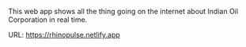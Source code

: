 This web app shows all the thing going on the internet about Indian Oil Corporation in real time.

URL: https://rhinopulse.netlify.app
